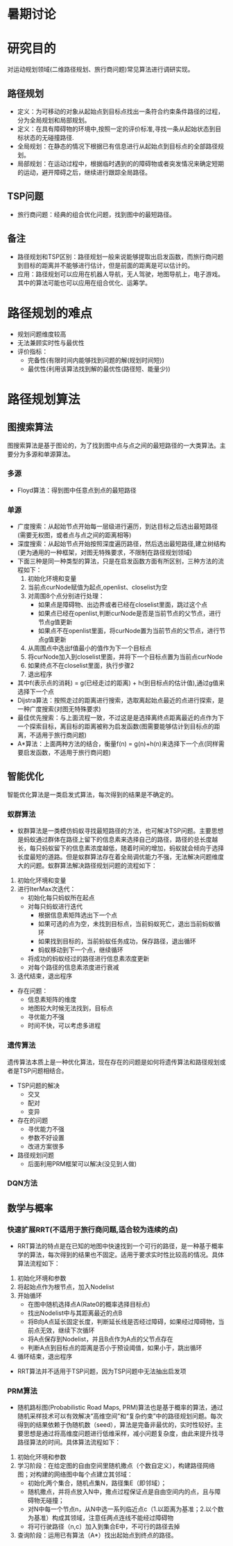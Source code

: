 # 暑期讨论
# 研究目的
对运动规划领域(二维路径规划、旅行商问题)常见算法进行调研实现。
## 路径规划
* 定义：为可移动的对象从起始点到目标点找出一条符合约束条件路径的过程，分为全局规划和局部规划。
* 定义：在具有障碍物的环境中,按照一定的评价标准,寻找一条从起始状态到目标状态的无碰撞路径.
* 全局规划：在静态的情况下根据已有信息进行从起始点到目标点的全部路径规划。
* 局部规划：在运动过程中，根据临时遇到的的障碍物或者突发情况来确定短期的运动，避开障碍之后，继续进行跟踪全局路径。
## TSP问题
* 旅行商问题：经典的组合优化问题，找到图中的最短路径。
## 备注
* 路径规划和TSP区别：路径规划一般来说能够提取出启发函数，而旅行商问题到目标的距离并不能够进行估计，但是前面的距离是可以估计的。
* 应用：路径规划可以应用在机器人导航，无人驾驶，地图导航上，电子游戏。其中的算法可能也可以应用在组合优化、运筹学。
# 路径规划的难点
* 规划问题维度较高
* 无法兼顾实时性与最优性
* 评价指标：
    * 完备性(有限时间内能够找到问题的解(规划时间短))
    * 最优性(利用该算法找到解的最优性(路径短、能量少))
# 路径规划算法
## 图搜索算法
图搜索算法是基于图论的，为了找到图中点与点之间的最短路径的一大类算法。主要分为多源和单源算法。
### 多源
* Floyd算法：得到图中任意点到点的最短路径
### 单源
* 广度搜索：从起始节点开始每一层级进行遍历，到达目标之后选出最短路径(需要无权图，或者点与点之间的距离相等)
* 深度搜索：从起始节点开始按照深度遍历路径，然后选出最短路径,建立树结构(更为通用的一种框架，对图无特殊要求，不限制在路径规划领域)
* 下面三种是同一种类型的算法，只是在启发函数方面有所区别，三种方法的流程如下：
    1. 初始化环境和变量
    2. 当前点curNode赋值为起点,openlist、closelist为空
    3. 对周围8个点分别进行处理：
        * 如果点是障碍物、出边界或者已经在closelist里面，跳过这个点
        * 如果点已经在openlist,判断curNode是否是当前节点的父节点，进行节点g值更新
        * 如果点不在openlist里面，将curNode置为当前节点的父节点，进行节点g值更新
    4. 从周围点中选出f值最小的值作为下一个目标点
    5. 将curNode加入到closelist里面，并将下一个目标点置为当前点curNode
    6. 如果终点不在closelist里面，执行步骤2
    7. 退出程序
* 其中f(表示点的消耗) = g(已经走过的距离) + h(到目标点的估计值),通过g值来选择下一个点
* Dijstra算法：按照走过的距离进行搜索，选取离起始点最近的点进行探索，是一种广度搜索(对图无特殊要求)
* 最佳优先搜索：与上面流程一致，不过这是是选择离终点距离最近的点作为下一个探索目标，离目标的距离被称为启发函数(图需要能够估计到目标点的距离，不适用于旅行商问题)
* A*算法：上面两种方法的结合，衡量f(n) = g(n)+h(n)来选择下一个点(同样需要启发函数，不适用于旅行商问题)
## 智能优化
智能优化算法是一类启发式算法，每次得到的结果是不确定的。
### 蚁群算法
* 蚁群算法是一类模仿蚂蚁寻找最短路径的方法，也可解决TSP问题。主要思想是蚂蚁通过群体在路径上留下的信息素来选择自己的路径，路径的总长度越长，每只蚂蚁留下的信息素浓度越低，随着时间的增加，蚂蚁就会倾向于选择长度最短的道路。但是蚁群算法存在着全局调优能力不强，无法解决问题维度大的问题。蚁群算法解决路径规划问题的流程如下：
1. 初始化环境和变量
2. 进行IterMax次迭代：
    * 初始化每只蚂蚁所在起点
    * 对每只蚂蚁进行迭代
        * 根据信息素矩阵选出下一个点
        * 如果可选的点为空，未找到目标点，当前蚂蚁死亡，退出当前蚂蚁循环
        * 如果找到目标的，当前蚂蚁任务成功，保存路径，退出循环
        * 蚂蚁移动到下一个点，继续循环
    * 将成功的蚂蚁经过的路径进行信息素浓度更新
    * 对每个路径的信息素浓度进行衰减
3. 迭代结束，退出程序
* 存在问题：
    * 信息素矩阵的维度 
    * 地图较大时候无法找到，目标点
    * 寻优能力不强
    * 时间不快，可以考虑多进程
### 遗传算法
遗传算法本质上是一种优化算法，现在存在的问题是如何将遗传算法和路径规划或者是TSP问题相结合。
* TSP问题的解决
    * 交叉
    * 配对
    * 变异
* 存在的问题
    * 寻优能力不强
    * 参数不好设置
    * 改进方案很多
* 路径规划问题
    * 后面利用PRM框架可以解决(没见到人做)
### DQN方法
## 数学与概率
### 快速扩展RRT(不适用于旅行商问题,适合较为连续的点)
* RRT算法的特点是在已知的地图中快速找到一个可行的路径，是一种基于概率学的算法，每次得到的结果也不固定。适用于要求实时性比较高的情况。具体算法流程如下：
1. 初始化环境和参数
2. 将起始点作为根节点，加入Nodelist
3. 开始循环
    * 在图中随机选择点A(Rate0的概率选择目标点)
    * 找出Nodelist中与其距离最近的点B
    * 将B向A点延长固定长度，判断延长线是否经过障碍，如果经过障碍物，当前点无效，继续下次循环
    * 将A点保存到Nodelist，并且B点作为A点的父节点存在
    * 判断A点到目标点的距离是否小于预设阈值，如果小于，跳出循环
4. 循环结束，退出程序
* RRT算法并不适用于TSP问题，因为TSP问题中无法抽出启发项
### PRM算法
* 随机路标图(Probabilistic Road Maps, PRM)算法也是基于概率的算法，通过随机采样技术可以有效解决“高维空间”和“复杂约束”中的路径规划问题。每次得到的结果依赖于伪随机数（seed），算法是完备非最优的，实时性较好。主要思想是通过将高维度问题进行低维采样，减小问题复杂度，由此来提升找寻路径算法的时间。具体算法流程如下：
1. 初始化环境和参数
2. 学习阶段：在给定图的自由空间里随机撒点（个数自定义），构建路径网络图；对构建的网络图中每个点建立其邻域：
    * 初始化两个集合，随机点集N，路径集E（即邻域）；
    * 随机撒点，并将点放入N中，撒点过程保证点是自由空间内的点，且与障碍物无碰撞；
    * 对N中每一个节点n，从N中选一系列临近点c（1.以距离为基准；2.以个数为基准）构成其领域，注意任两点连线不能经过障碍物
    * 将可行驶路径（n,c）加入到集合E中，不可行的路径去掉
3. 查询阶段：运用已有算法（A*）找出起始点到终点的路径。
